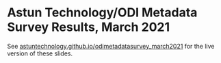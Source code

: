 # Astun Technology/ODI Metadata Survey Results, March 2021

See [astuntechnology.github.io/odimetadatasurvey_march2021](https://astuntechnology.github.io/odimetadatasurvey_march2021/) for the live version of these slides.